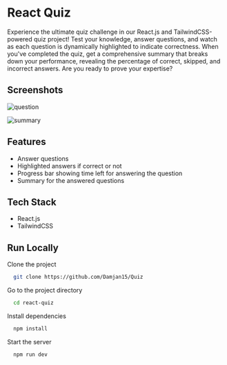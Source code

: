 
# React Quiz

Experience the ultimate quiz challenge in our React.js and TailwindCSS-powered quiz project! Test your knowledge, answer questions, and watch as each question is dynamically highlighted to indicate correctness. When you've completed the quiz, get a comprehensive summary that breaks down your performance, revealing the percentage of correct, skipped, and incorrect answers. Are you ready to prove your expertise?


## Screenshots

![question](https://i.postimg.cc/yBbv1qLc/image.png)

![summary](https://i.postimg.cc/fW9XWPbf/image.png)


## Features

- Answer questions
- Highlighted answers if correct or not
- Progress bar showing time left for answering the question
- Summary for the answered questions


## Tech Stack

- React.js
- TailwindCSS



## Run Locally

Clone the project

```bash
  git clone https://github.com/Damjan15/Quiz
```

Go to the project directory

```bash
  cd react-quiz
```

Install dependencies

```bash
  npm install
```

Start the server

```bash
  npm run dev
```

